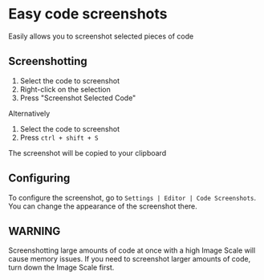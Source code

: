 # Easy code screenshots
Easily allows you to screenshot selected pieces of code

## Screenshotting
1. Select the code to screenshot
2. Right-click on the selection
3. Press "Screenshot Selected Code"

Alternatively
1. Select the code to screenshot
2. Press `ctrl + shift + S`

The screenshot will be copied to your clipboard

## Configuring
To configure the screenshot, go to `Settings | Editor | Code Screenshots`. You can change the appearance of the screenshot there.

## WARNING
Screenshotting large amounts of code at once with a high Image Scale will cause memory issues. If you need to screenshot larger amounts of code, turn down the Image Scale first.